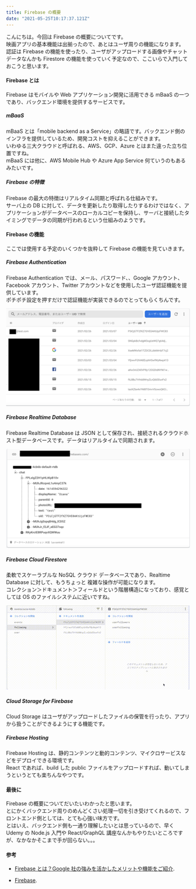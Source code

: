 ```yaml
---
title: Firebase の概要
date: "2021-05-25T10:17:37.121Z"
---
```


こんにちは。今回は Firebase の概要についてです。  
映画アプリの基本機能は出揃ったので、あとはユーザ周りの機能になります。  
認証は Firebase の機能を使ったり、ユーザがアップロードする画像やチャットデータなんかも Firestore の機能を使っていく予定なので、ここいらで入門しておこうと思います。

#### Firebase とは

Firebase はモバイルや Web アプリケーション開発に活用できる mBaaS の一つであり、バックエンド環境を提供するサービスです。

##### mBaaS

mBaaS とは「mobile backend as a Service」の略語です。バックエンド側のインフラを提供しているため、開発コストを抑えることができます。  
いわゆる三大クラウドと呼ばれる、AWS、GCP、Azure とはまた違った立ち位置ですね。  
mBaaS には他に、AWS Mobile Hub や Azure App Service 何ていうのもあるみたいです。

##### Firebase の特徴

Firebase の最大の特徴はリアルタイム同期と呼ばれる仕組みです。  
サーバ上の DB に対して、データを更新したり取得したりするわけではなく、アプリケーションがデータベースのローカルコピーを保持し、サーバと接続したタイミングでデータの同期が行われるという仕組みのようです。

#### Firebase の機能

ここでは使用する予定のいくつかを抜粋して Firebase の機能を見ていきます。

##### Firebase Authentication

Firebase Authentication では、メール、パスワード、、Google アカウント、Facebook アカウント、Twitter アカウントなどを使用したユーザ認証機能を提供しています。  
ポチポチ設定を押すだけで認証機能が実装できるのでとってもらくちんです。

![auth](auth.png)

##### Firebase Realtime Database

Firebase Realtime Database は JSON として保存され、接続されるクラウドホスト型データベースです。データはリアルタイムで同期されます。

![realtime](realtime.png)

##### Firebase Cloud Firestore

柔軟でスケーラブルな NoSQL クラウド データベースであり、Realtime Database に対して、もうちょっと 複雑な操作が可能になります。  
コレクション＞ドキュメント＞フィールドという階層構造になっており、感覚としては OS のファイルシステムに近いですね。

![firestore](firestore.gif)

##### Cloud Storage for Firebase

Cloud Storage はユーザがアップロードしたファイルの保管を行ったり、アプリから扱うことができるようにする機能です。

##### Firebase Hosting

Firebase Hosting は、静的コンテンツと動的コンテンツ、マイクロサービスなどをデプロイできる環境です。  
React であれば、build した public ファイルをアップロードすれば、動いてしまうというとても楽ちんなやつです。

#### 最後に

Firebase の概要についてだいたいわかったと思います。  
とにかくバックエンド周りのめんどくさい処理一切を引き受けてくれるので、フロントエンド側としては、とても心強い味方です。  
とはいえ、バックエンド側も一通り理解したいとは思っているので、早く Udemy の Node.js 入門や React/GraphQL 講座なんかもやりたいところですが、なかなかそこまで手が回らない。。。

#### 参考

- [Firebase とは？Google 社の強みを活かしたメリットや機能をご紹介](https://udemy.benesse.co.jp/development/system/what-is-firabase.html).

- [Firebase](https://firebase.google.com/docs?hl=ja).
